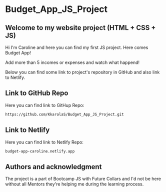 # Budget_App_JS_Project

## Welcome to my website project (HTML + CSS + JS)

Hi I'm Caroline and here you can find my first JS project.
Here comes Budget App!

Add more than 5 incomes or expenses and watch what happend!

Below you can find some link to project's repository in GitHub and also link to Netlify.

## Link to GitHub Repo

Here you can find link to GitHup Repo:

```bash
https://github.com/KkarolaS/Budget_App_JS_Project.git
```

## Link to Netlify

Here you can find link to Netlify Repo:

```bash
budget-app-caroline.netlify.app
```

## Authors and acknowledgment

The project is a part of Bootcamp JS with Future Collars and I'd not be here without all Mentors they're helping me during the learning process.
